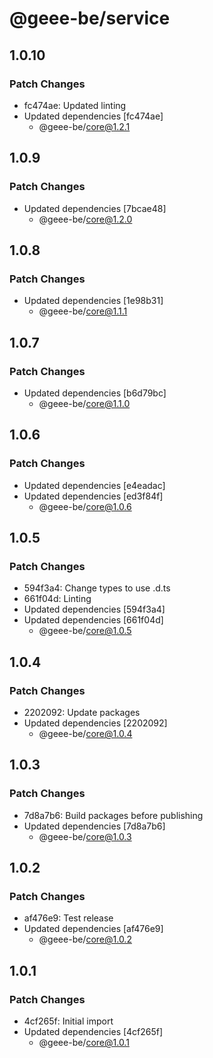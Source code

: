 # @geee-be/service

## 1.0.10

### Patch Changes

- fc474ae: Updated linting
- Updated dependencies [fc474ae]
  - @geee-be/core@1.2.1

## 1.0.9

### Patch Changes

- Updated dependencies [7bcae48]
  - @geee-be/core@1.2.0

## 1.0.8

### Patch Changes

- Updated dependencies [1e98b31]
  - @geee-be/core@1.1.1

## 1.0.7

### Patch Changes

- Updated dependencies [b6d79bc]
  - @geee-be/core@1.1.0

## 1.0.6

### Patch Changes

- Updated dependencies [e4eadac]
- Updated dependencies [ed3f84f]
  - @geee-be/core@1.0.6

## 1.0.5

### Patch Changes

- 594f3a4: Change types to use .d.ts
- 661f04d: Linting
- Updated dependencies [594f3a4]
- Updated dependencies [661f04d]
  - @geee-be/core@1.0.5

## 1.0.4

### Patch Changes

- 2202092: Update packages
- Updated dependencies [2202092]
  - @geee-be/core@1.0.4

## 1.0.3

### Patch Changes

- 7d8a7b6: Build packages before publishing
- Updated dependencies [7d8a7b6]
  - @geee-be/core@1.0.3

## 1.0.2

### Patch Changes

- af476e9: Test release
- Updated dependencies [af476e9]
  - @geee-be/core@1.0.2

## 1.0.1

### Patch Changes

- 4cf265f: Initial import
- Updated dependencies [4cf265f]
  - @geee-be/core@1.0.1
